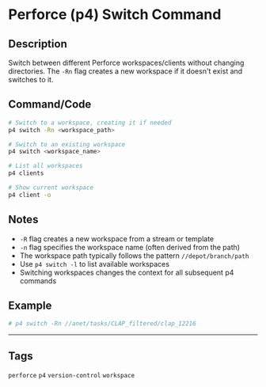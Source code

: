 # Perforce (p4) Switch Command

## Description
Switch between different Perforce workspaces/clients without changing directories. The `-Rn` flag creates a new workspace if it doesn't exist and switches to it.

## Command/Code
```bash
# Switch to a workspace, creating it if needed
p4 switch -Rn <workspace_path>

# Switch to an existing workspace
p4 switch <workspace_name>

# List all workspaces
p4 clients

# Show current workspace
p4 client -o
```

## Notes
- `-R` flag creates a new workspace from a stream or template
- `-n` flag specifies the workspace name (often derived from the path)
- The workspace path typically follows the pattern `//depot/branch/path`
- Use `p4 switch -l` to list available workspaces
- Switching workspaces changes the context for all subsequent p4 commands

## Example
```bash
# p4 switch -Rn //anet/tasks/CLAP_filtered/clap_12216
```

---

## Tags
`perforce` `p4` `version-control` `workspace`
